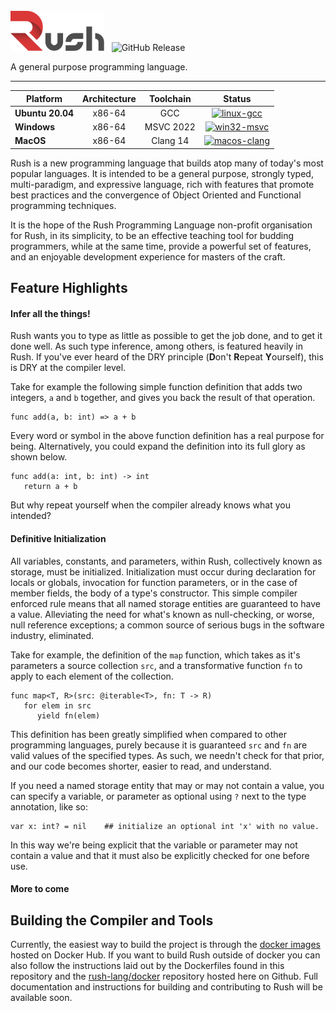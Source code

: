 <br />
<picture>
   <source media="(prefers-color-scheme: dark)" srcset="https://raw.githubusercontent.com/rush-lang/rush/master/docs/rush-logo-dark.svg">
   <source media="(prefers-color-scheme: light)" srcset="https://raw.githubusercontent.com/rush-lang/rush/master/docs/rush-logo-light.svg">
   <img alt="Rush Logo" height="64" src="https://raw.githubusercontent.com/rush-lang/rush/master/docs/rush-logo-light.svg">
</picture>
<span style="margin-left: 8px">
<img alt="GitHub Release" src="https://img.shields.io/github/v/release/rush-lang/rush">
</span>

A general purpose programming language.

---

| **Platform** | **Architecture** | **Toolchain** | **Status** |
|---|:---:|:---:|:---:|
| **Ubuntu 20.04** | x86-64 | GCC | [![linux-gcc](https://github.com/rush-lang/rush/actions/workflows/linux-gcc.yml/badge.svg)](https://github.com/rush-lang/rush/actions/workflows/linux-gcc.yml) |
| **Windows** | x86-64 | MSVC 2022 | [![win32-msvc](https://github.com/rush-lang/rush/actions/workflows/win32-msvc.yml/badge.svg)](https://github.com/rush-lang/rush/actions/workflows/win32-msvc.yml) |
| **MacOS** | x86-64 | Clang 14 | [![macos-clang](https://github.com/rush-lang/rush/actions/workflows/macos-clang.yml/badge.svg)](https://github.com/rush-lang/rush/actions/workflows/macos-clang.yml) |

Rush is a new programming language that builds atop many of today's most popular languages. It is intended to be a general purpose, strongly typed, multi-paradigm, and expressive language, rich with features that promote best practices and the convergence of Object Oriented and Functional programming techniques.

It is the hope of the Rush Programming Language non-profit organisation for Rush, in its simplicity, to be an effective teaching tool for budding programmers, while at the same time, provide a powerful set of features, and an enjoyable development experience for masters of the craft.

## Feature Highlights

#### Infer all the things!

Rush wants you to type as little as possible to get the job done, and to get it done well. As such type inference, among others, is featured heavily in Rush. If you've ever heard of the DRY principle (**D**on't **R**epeat **Y**ourself), this is DRY at the compiler level.

Take for example the following simple function definition that adds two integers, `a` and `b` together, and gives you back the result of that operation.

```rush
func add(a, b: int) => a + b
```

Every word or symbol in the above function definition has a real purpose for being. Alternatively, you could expand the definition into its full glory as shown below.

```rush
func add(a: int, b: int) -> int
   return a + b
```

But why repeat yourself when the compiler already knows what you intended?

#### Definitive Initialization

All variables, constants, and parameters, within Rush, collectively known as storage, must be initialized. Initialization must occur during declaration for locals or globals, invocation for function parameters, or in the case of member fields, the body of a type's constructor. This simple compiler enforced rule means that all named storage entities are guaranteed to have a value. Alleviating the need for what's known as null-checking, or worse, null reference exceptions; a common source of serious bugs in the software industry, eliminated.

Take for example, the definition of the `map` function, which takes as it's parameters a source collection `src`, and a transformative function `fn` to apply to each element of the collection.

```rush
func map<T, R>(src: @iterable<T>, fn: T -> R)
   for elem in src
      yield fn(elem)
```

This definition has been greatly simplified when compared to other programming languages, purely because it is guaranteed `src` and `fn` are valid values of the specified types. As such, we needn't check for that prior, and our code becomes shorter, easier to read, and understand.

If you need a named storage entity that may or may not contain a value, you can specify a variable, or parameter as optional using `?` next to the type annotation, like so:

```rush
var x: int? = nil    ## initialize an optional int 'x' with no value.
```

In this way we're being explicit that the variable or parameter may not contain a value and that it must also be explicitly checked for one before use.

#### More to come

## Building the Compiler and Tools

Currently, the easiest way to build the project is through the [docker images](https://hub.docker.com/repository/docker/rushlang/rush-ci-x86-64-linux-gnu) hosted on Docker Hub. If you want to build Rush outside of docker you can also follow the instructions laid out by the Dockerfiles found in this repository and the [rush-lang/docker](https://github.com/rush-lang/docker) repository hosted here on Github. Full documentation and instructions for building and contributing to Rush will be available soon.
